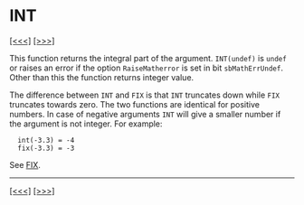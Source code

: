 # INT

[\[\<\<\<\]](ug_25.96.md) [\[\>\>\>\]](ug_25.98.md)

This function returns the integral part of the argument. `INT(undef)` is
`undef` or raises an error if the option `RaiseMatherror` is set in bit
`sbMathErrUndef`. Other than this the function returns integer value.

The difference between `INT` and `FIX` is that `INT` truncates down
while `FIX` truncates towards zero. The two functions are identical for
positive numbers. In case of negative arguments `INT` will give a
smaller number if the argument is not integer. For example:

``` 
  int(-3.3) = -4
  fix(-3.3) = -3
```

See [FIX](ug_25.66.md).

-----

[\[\<\<\<\]](ug_25.96.md) [\[\>\>\>\]](ug_25.98.md)
